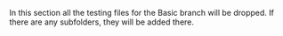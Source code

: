 In this section all the testing files for the Basic branch will be dropped. If there are any subfolders, they will be added there.
